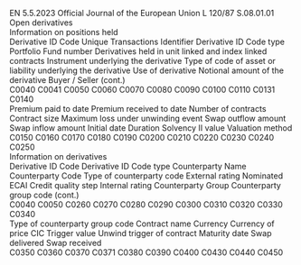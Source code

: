 EN  5.5.2023 Official Journal of the European Union L 120/87
 S.08.01.01  
Open derivatives  
Information on positions held  
Derivative ID 
Code  Unique 
Transactions 
Identifier  Derivative ID 
Code type  Portfolio  Fund number  Derivatives 
held in unit 
linked and 
index linked 
contracts  Instrument 
underlying the 
derivative  Type of code 
of asset or 
liability 
underlying the 
derivative  Use of 
derivative  Notional 
amount of the 
derivative  Buyer / Seller  (cont.)  
C0040  C0041  C0050  C0060  C0070  C0080  C0090  C0100  C0110  C0131  C0140  
Premium paid 
to date  Premium 
received to 
date  Number of 
contracts  Contract size  Maximum loss 
under 
unwinding 
event  Swap outflow 
amount  Swap inflow 
amount  Initial date  Duration  Solvency II 
value  Valuation 
method  
C0150  C0160  C0170  C0180  C0190  C0200  C0210  C0220  C0230  C0240  C0250  
Information on derivatives  
Derivative ID 
Code  Derivative ID 
Code type  Counterparty 
Name  Counterparty 
Code  Type of 
counterparty 
code  External rating  Nominated 
ECAI  Credit quality 
step  Internal rating  Counterparty 
Group  Counterparty 
group code  (cont.)  
C0040  C0050  C0260  C0270  C0280  C0290  C0300  C0310  C0320  C0330  C0340  
Type of 
counterparty 
group code  Contract name  Currency  Currency of 
price  CIC  Trigger value  Unwind trigger 
of contract  Maturity date  Swap 
delivered  Swap received  
C0350  C0360  C0370  C0371  C0380  C0390  C0400  C0430  C0440  C0450